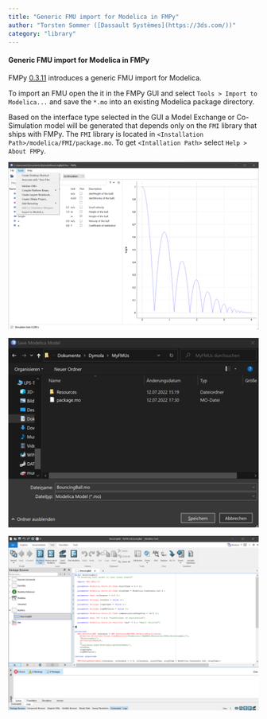```yaml
---
title: "Generic FMU import for Modelica in FMPy"
author: "Torsten Sommer ([Dassault Systèmes](https://3ds.com/))"
category: "library"
---
```


#### Generic FMU import for Modelica in FMPy

FMPy [0.3.11](https://github.com/CATIA-Systems/FMPy/releases/tag/v0.3.11) introduces a generic FMU import for Modelica.

To import an FMU open the it in the FMPy GUI and select `Tools > Import to Modelica...` and save the `*.mo` into an existing Modelica package directory.

Based on the interface type selected in the GUI a Model Exchange or Co-Simulation model will be generated that depends only on the `FMI` library that ships with FMPy.
The `FMI` library is located in `<Installation Path>/modelica/FMI/package.mo`.
To get `<Intallation Path>` select `Help > About FMPy`. 

![Open the FMU in FMPy](BouncingBall_FMPy.png)

![Save the Modelica model](BouncingBall_save.png)

![Open the model in Dymola](BouncingBall_Dymola.png)
